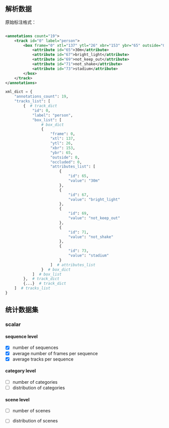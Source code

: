 [//]: # (- show_gt: 可视化)

[//]: # (- countMDMT: 统计)

[//]: # (- get_first_frame: 统计第一帧)

[//]: # (- make_csv: 制表)

## 解析数据

原始标注格式：

```xml

<annotations count="19">
    <track id="0" label="person">
        <box frame="0" xtl="137" ytl="26" xbr="153" ybr="65" outside="0" occluded="0">
            <attribute id="65">30m</attribute>
            <attribute id="67">bright_light</attribute>
            <attribute id="69">not_keep_out</attribute>
            <attribute id="71">not_shake</attribute>
            <attribute id="73">stadium</attribute>
        </box>
    </track>
</annotations>
```

```python
xml_dict = {
    "annotations_count": 19,
    "tracks_list": [
        {  # track_dict
            "id": 0,
            "label": "person",
            "box_list": [
                # box_dict
                {
                    "frame": 0,
                    "xtl": 137,
                    "ytl": 26,
                    "xbr": 153,
                    "ybr": 65,
                    "outside": 0,
                    "occluded": 0,
                    "attributes_list": [
                        {
                            "id": 65,
                            "value": "30m"
                        },
                        {
                            "id": 67,
                            "value": "bright_light"
                        },
                        {
                            "id": 69,
                            "value": "not_keep_out"
                        },
                        {
                            "id": 71,
                            "value": "not_shake"
                        },
                        {
                            "id": 73,
                            "value": "stadium"
                        }
                    ]  # attributes_list
                }  # box_dict
            ]  # box_list
        },  # track_dict
        {...}  # track_dict
    ]  # tracks_list
}
```

## 统计数据集
### scalar

#### sequence level

-[x] number of sequences
-[x] average number of frames per sequence
-[x] average tracks per sequence

#### category level
-[ ] number of categories
-[ ] distribution of categories

#### scene level
-[ ] number of scenes
-[ ] distribution of scenes


